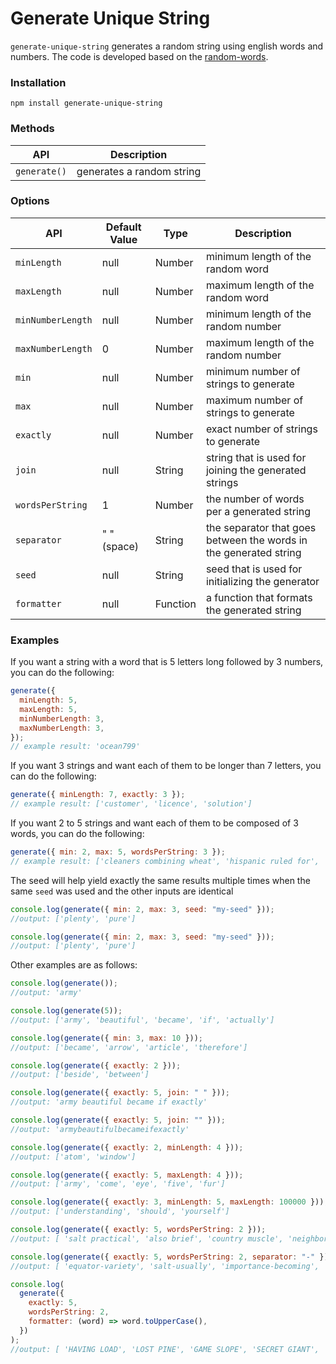 # Generate Unique String

`generate-unique-string` generates a random string using english words and numbers. The code is developed based on the [random-words](https://github.com/apostrophecms/random-words).

### Installation

```
npm install generate-unique-string
```

### Methods

| API          | Description               |
| ------------ | ------------------------- |
| `generate()` | generates a random string |

### Options

| API               | Default Value | Type     | Description                                                       |
| ----------------- | ------------- | -------- | ----------------------------------------------------------------- |
| `minLength`       | null          | Number   | minimum length of the random word                                 |
| `maxLength`       | null          | Number   | maximum length of the random word                                 |
| `minNumberLength` | null          | Number   | minimum length of the random number                               |
| `maxNumberLength` | 0             | Number   | maximum length of the random number                               |
| `min`             | null          | Number   | minimum number of strings to generate                             |
| `max`             | null          | Number   | maximum number of strings to generate                             |
| `exactly`         | null          | Number   | exact number of strings to generate                               |
| `join`            | null          | String   | string that is used for joining the generated strings             |
| `wordsPerString`  | 1             | Number   | the number of words per a generated string                        |
| `separator`       | " " (space)   | String   | the separator that goes between the words in the generated string |
| `seed`            | null          | String   | seed that is used for initializing the generator                  |
| `formatter`       | null          | Function | a function that formats the generated string                      |

### Examples

If you want a string with a word that is 5 letters long followed by 3 numbers, you can do the following:

```js
generate({
  minLength: 5,
  maxLength: 5,
  minNumberLength: 3,
  maxNumberLength: 3,
});
// example result: 'ocean799'
```

If you want 3 strings and want each of them to be longer than 7 letters, you can do the following:

```js
generate({ minLength: 7, exactly: 3 });
// example result: ['customer', 'licence', 'solution']
```

If you want 2 to 5 strings and want each of them to be composed of 3 words, you can do the following:

```js
generate({ min: 2, max: 5, wordsPerString: 3 });
// example result: ['cleaners combining wheat', 'hispanic ruled for', 'illinois adam legislative']
```

The seed will help yield exactly the same results multiple times when the same `seed` was used and the other inputs are identical

```js
console.log(generate({ min: 2, max: 3, seed: "my-seed" }));
//output: ['plenty', 'pure']

console.log(generate({ min: 2, max: 3, seed: "my-seed" }));
//output: ['plenty', 'pure']
```

Other examples are as follows:

```js
console.log(generate());
//output: 'army'

console.log(generate(5));
//output: ['army', 'beautiful', 'became', 'if', 'actually']

console.log(generate({ min: 3, max: 10 }));
//output: ['became', 'arrow', 'article', 'therefore']

console.log(generate({ exactly: 2 }));
//output: ['beside', 'between']

console.log(generate({ exactly: 5, join: " " }));
//output: 'army beautiful became if exactly'

console.log(generate({ exactly: 5, join: "" }));
//output: 'armybeautifulbecameifexactly'

console.log(generate({ exactly: 2, minLength: 4 }));
//output: ['atom', 'window']

console.log(generate({ exactly: 5, maxLength: 4 }));
//output: ['army', 'come', 'eye', 'five', 'fur']

console.log(generate({ exactly: 3, minLength: 5, maxLength: 100000 }));
//output: ['understanding', 'should', 'yourself']

console.log(generate({ exactly: 5, wordsPerString: 2 }));
//output: [ 'salt practical', 'also brief', 'country muscle', 'neighborhood beyond', 'grew pig' ]

console.log(generate({ exactly: 5, wordsPerString: 2, separator: "-" }));
//output: [ 'equator-variety', 'salt-usually', 'importance-becoming', 'stream-several', 'goes-fight' ]

console.log(
  generate({
    exactly: 5,
    wordsPerString: 2,
    formatter: (word) => word.toUpperCase(),
  })
);
//output: [ 'HAVING LOAD', 'LOST PINE', 'GAME SLOPE', 'SECRET GIANT', 'INDEED LOCATION' ]
```
